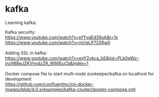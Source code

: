 # kafka
Learning kafka:

Kafka security: </br> https://www.youtube.com/watch?v=pfYvaEd39oA&t=1s </br>
                https://www.youtube.com/watch?v=mUgLP725Rw0 </br>
</br>
Adding SSL in kafka: </br>https://www.youtube.com/watch?v=enY2vkca_bE&list=PLb0pWz-jnz98BeJZKVnydzZR_W6tlEuCb&index=1 </br>
</br>
Docker compose file to start multi-node zookeeper/kafka on localhost for development</br>
https://github.com/confluentinc/cp-docker-images/blob/4.0.x/examples/kafka-cluster/docker-compose.yml

